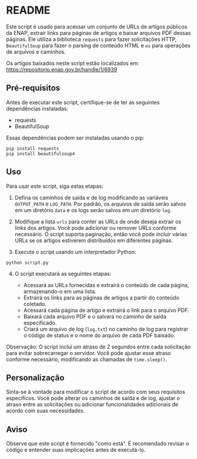 # README

Este script é usado para acessar um conjunto de URLs de artigos públicos da ENAP, extrair links para páginas de artigos e baixar arquivos PDF dessas páginas. Ele utiliza a biblioteca `requests` para fazer solicitações HTTP, `BeautifulSoup` para fazer o parsing de conteúdo HTML e `os` para operações de arquivos e caminhos.

Os artigos baixados neste script estão localizados em: https://repositorio.enap.gov.br/handle/1/6939

## Pré-requisitos

Antes de executar este script, certifique-se de ter as seguintes dependências instaladas:

- requests
- BeautifulSoup

Essas dependências podem ser instaladas usando o pip:

```
pip install requests
pip install beautifulsoup4
```

## Uso

Para usar este script, siga estas etapas:

1. Defina os caminhos de saída e de log modificando as variáveis `OUTPUT_PATH` e `LOG_PATH`. Por padrão, os arquivos de saída serão salvos em um diretório `data` e os logs serão salvos em um diretório `log`.

2. Modifique a lista `urls` para conter as URLs de onde deseja extrair os links dos artigos. Você pode adicionar ou remover URLs conforme necessário. O script suporta paginação, então você pode incluir várias URLs se os artigos estiverem distribuídos em diferentes páginas.

3. Execute o script usando um interpretador Python:

```
python script.py
```

4. O script executará as seguintes etapas:

   - Acessará as URLs fornecidas e extrairá o conteúdo de cada página, armazenando-o em uma lista.
   - Extrairá os links para as páginas de artigos a partir do conteúdo coletado.
   - Acessará cada página de artigo e extrairá o link para o arquivo PDF.
   - Baixará cada arquivo PDF e o salvará no caminho de saída especificado.
   - Criará um arquivo de log (`log.txt`) no caminho de log para registrar o código de status e o nome do arquivo de cada PDF baixado.

Observação: O script inclui um atraso de 2 segundos entre cada solicitação para evitar sobrecarregar o servidor. Você pode ajustar esse atraso conforme necessário, modificando as chamadas de `time.sleep()`.

## Personalização

Sinta-se à vontade para modificar o script de acordo com seus requisitos específicos. Você pode alterar os caminhos de saída e de log, ajustar o atraso entre as solicitações ou adicionar funcionalidades adicionais de acordo com suas necessidades.

## Aviso

Observe que este script é fornecido "como está". É recomendado revisar o código e entender suas implicações antes de executá-lo.